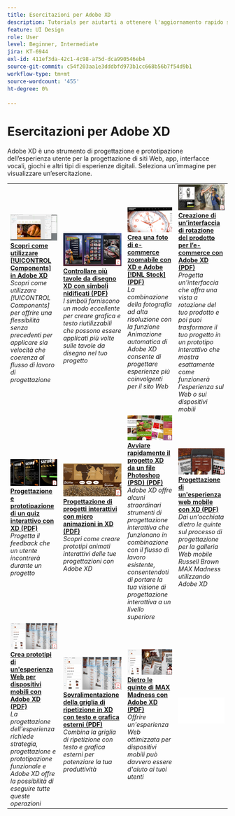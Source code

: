 ```yaml
---
title: Esercitazioni per Adobe XD
description: Tutorials per aiutarti a ottenere l'aggiornamento rapido su Adobe XD
feature: UI Design
role: User
level: Beginner, Intermediate
jira: KT-6944
exl-id: 411ef3da-42c1-4c98-a75d-dca990546eb4
source-git-commit: c54f203aa1e3dddbfd973b1cc668b56b7f54d9b1
workflow-type: tm+mt
source-wordcount: '455'
ht-degree: 0%

---
```


# Esercitazioni per Adobe XD

Adobe XD è uno strumento di progettazione e prototipazione dell’esperienza utente per la progettazione di siti Web, app, interfacce vocali, giochi e altri tipi di esperienze digitali. Seleziona un’immagine per visualizzare un’esercitazione.

<table>
<tr>
 <td>
   <a href="components.md">
      <img alt="Acquisire familiarità con i componenti in Adobe XD" src="assets/Componentsxd.jpg" />
   </a>
    <div>
   <a href="components.md"><strong>Scopri come utilizzare [!UICONTROL Components] in Adobe XD</strong></a>
    </div>
    <em>Scopri come utilizzare [!UICONTROL Components] per offrire una flessibilità senza precedenti per applicare sia velocità che coerenza al flusso di lavoro di progettazione</em>
    <br>
  </td>
  <td>
   <a href="assets/ControlMultipleXDArtboardswithNestedSymbols.pdf" target="_blank">
      <img alt="Controllare più tavole da disegno XD con simboli nidificati" src="assets/ControlMultipleXDArtboardswithNestedSymbols.jpg" />
   </a>
    <div>
   <a href="assets/ControlMultipleXDArtboardswithNestedSymbols.pdf" target="_blank"><strong>Controllare più tavole da disegno XD con simboli nidificati (PDF)</strong></a>
    </div>
    <em>I simboli forniscono un modo eccellente per creare grafica e testo riutilizzabili che possono essere applicati più volte sulle tavole da disegno nel tuo progetto</em>
    <br>
  </td>
  <td>
   <a href="assets/CreateaZoomableeCommercePhotowithXDandAdobeStock.pdf" target="_blank">
      <img alt="Crea una foto di e-commerce zoomabile con XD e Adobe [!DNL Stock]" src="assets/CreateaZoomableeCommercePhotowithXDandAdobeStock.jpg" />
   </a>
    <div>
   <a href="assets/CreateaZoomableeCommercePhotowithXDandAdobeStock.pdf" target="_blank"><strong>Crea una foto di e-commerce zoomabile con XD e Adobe [!DNL Stock] (PDF)</strong></a>
    </div>
    <em>La combinazione della fotografia ad alta risoluzione con la funzione Animazione automatica di Adobe XD consente di progettare esperienze più coinvolgenti per il sito Web</em>
    <br>
  </td>
  <td>
   <a href="assets/CreatingaRotatingProductInterfaceforECommercewithAdobeXD.pdf" target="_blank">
      <img alt="Creazione di un’interfaccia di rotazione del prodotto per l’e-commerce con Adobe XD" src="assets/CreatingaRotatingProductInterfaceforECommercewithAdobeXD.jpg" />
   </a>
    <div>
   <a href="assets/CreatingaRotatingProductInterfaceforECommercewithAdobeXD.pdf" target="_blank"><strong>Creazione di un’interfaccia di rotazione del prodotto per l’e-commerce con Adobe XD (PDF)</strong></a>
    </div>
    <em>Progetta un'interfaccia che offra una vista a rotazione del tuo prodotto e poi puoi trasformare il tuo progetto in un prototipo interattivo che mostra esattamente come funzionerà l'esperienza sul Web o sui dispositivi mobili</em>
    <br>
  </td>
</tr>
<tr>
  <td>
   <a href="assets/DesignandPrototypeanInteractiveQuizwithXD.pdf" target="_blank">
      <img alt="Progettazione e prototipazione di un quiz interattivo con XD" src="assets/DesignandPrototypeanInteractiveQuizwithXD.jpg" />
   </a>
    <div>
   <a href="assets/DesignandPrototypeanInteractiveQuizwithXD.pdf" target="_blank"><strong>Progettazione e prototipazione di un quiz interattivo con XD (PDF)</strong></a>
    </div>
    <em>Progetta il feedback che un utente incontrerà durante un progetto</em>
    <br>
  </td>
  <td>
   <a href="assets/DesignInteractiveProjectswithMicroAnimationsinXD.pdf" target="_blank">
      <img alt="Progettazione di progetti interattivi con microanimazioni nell’XD" src="assets/DesignInteractiveProjectswithMicroAnimationsinXD.jpg" />
   </a>
    <div>
   <a href="assets/DesignInteractiveProjectswithMicroAnimationsinXD.pdf" target="_blank"><strong>Progettazione di progetti interattivi con micro animazioni in XD (PDF)</strong></a>
    </div>
    <em>Scopri come creare prototipi animati interattivi delle tue progettazioni con Adobe XD</em>
    <br>
  </td>
  <td>
   <a href="assets/JumpstartyourXDProjectfromaPhotoshopFile.pdf" target="_blank">
      <img alt="Avviare rapidamente il progetto XD da un file Photoshop (PSD)" src="assets/JumpstartyourXDProjectfromaPhotoshopFile.jpg" />
   </a>
    <div>
   <a href="assets/JumpstartyourXDProjectfromaPhotoshopFile.pdf" target="_blank"><strong>Avviare rapidamente il progetto XD da un file Photoshop (PSD) (PDF)</strong></a>
    </div>
    <em>Adobe XD offre alcuni straordinari strumenti di progettazione interattiva che funzionano in combinazione con il flusso di lavoro esistente, consentendoti di portare la tua visione di progettazione interattiva a un livello superiore</em>
    <br>
  </td>
  <td>
   <a href="assets/MobileWebExperienceswithXD.pdf" target="_blank">
      <img alt="Progettazione di un&apos;esperienza web mobile con XD" src="assets/MobileWebExperienceswithXD.jpg" />
   </a>
    <div>
   <a href="assets/MobileWebExperienceswithXD.pdf" target="_blank"><strong>Progettazione di un'esperienza web mobile con XD (PDF)</strong></a>
    </div>
    <em>Dai un'occhiata dietro le quinte sul processo di progettazione per la galleria Web mobile Russell Brown MAX Madness utilizzando Adobe XD</em>
    <br>
  </td>
</tr>
<tr>
  <td>
   <a href="assets/PrototypeaMobileWebExperiencewithAdobeXD.pdf" target="_blank">
      <img alt="Crea prototipi di un&apos;esperienza Web mobile con Adobe XD" src="assets/PrototypeaMobileWebExperiencewithAdobeXD.jpg" />
   </a>
    <div>
   <a href="assets/PrototypeaMobileWebExperiencewithAdobeXD.pdf" target="_blank"><strong>Crea prototipi di un'esperienza Web per dispositivi mobili con Adobe XD (PDF)</strong></a>
    </div>
    <em>La progettazione dell'esperienza richiede strategia, progettazione e prototipazione funzionale e Adobe XD offre la possibilità di eseguire tutte queste operazioni</em>
    <br>
  </td>
  <td>
   <a href="assets/PrototypeaMobileWebExperiencewithAdobeXD.pdf" target="_blank">
      <img alt="Sovralimentazione della griglia di ripetizione in XD con testo e grafica esterni" src="assets/PrototypeaMobileWebExperiencewithAdobeXD.jpg" />
   </a>
    <div>
   <a href="assets/PrototypeaMobileWebExperiencewithAdobeXD.pdf" target="_blank"><strong>Sovralimentazione della griglia di ripetizione in XD con testo e grafica esterni (PDF)</strong></a>
    </div>
    <em>Combina la griglia di ripetizione con testo e grafica esterni per potenziare la tua produttività</em>
    <br>
  </td>
  <td>
   <a href="assets/BehindtheScenesofMAXMadnesswithAdobeXD.pdf" target="_blank">
      <img alt="Dietro le quinte di MAX Madness con Adobe XD" src="assets/BehindtheScenesofMAXMadnesswithAdobeXD.jpg" />
   </a>
    <div>
   <a href="assets/BehindtheScenesofMAXMadnesswithAdobeXD.pdf" target="_blank"><strong>Dietro le quinte di MAX Madness con Adobe XD (PDF)</strong></a>
    </div>
    <em>Offrire un'esperienza Web ottimizzata per dispositivi mobili può davvero essere d'aiuto ai tuoi utenti</em>
    <br>
  </td>
  <td>
    <img alt="Spaziatore" src="../assets/Whitespacer.png" />
    <div>
    <br>
  </td>
</tr>
</table>
